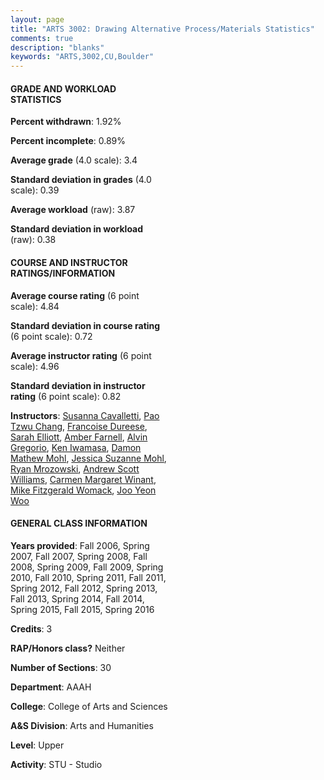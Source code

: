```yaml
---
layout: page
title: "ARTS 3002: Drawing Alternative Process/Materials Statistics"
comments: true
description: "blanks"
keywords: "ARTS,3002,CU,Boulder"
---
```

<head>
<script src="https://ajax.googleapis.com/ajax/libs/jquery/2.1.3/jquery.min.js"></script>
<script src="https://dl.dropboxusercontent.com/s/pc42nxpaw1ea4o9/highcharts.js?dl=0"></script>
<!-- <script src="../assets/js/highcharts.js"></script> -->
<style type="text/css">@font-face {
	font-family: "Bebas Neue";
	src: url(https://www.filehosting.org/file/details/544349/BebasNeue Regular.otf) format("opentype");
	}
	h1.Bebas { 
		font-family: "Bebas Neue", Verdana, Tahoma;
	}
</style>
</head>
<body>
	<div id="container" style="float: right; width: 45%; height: 88%; margin-left: 2.5%; margin-right: 2.5%;"></div>
	<script language="JavaScript">
		$(document).ready(function() {
		var chart = {type: 'column'};
		var title = {text: 'Grade Distribution'};
		var xAxis = {categories: ['A','B','C','D','F'],crosshair: true};
		var yAxis = {min: 0,title: {text: 'Percentage'}};
		var tooltip = {headerFormat: '<center><b><span style="font-size:20px">{point.key}</span></b></center>',
		               pointFormat: '<td style="padding:0"><b>{point.y:.1f}%</b></td>',
		               footerFormat: '</table>',shared: true,useHTML: true};
		var plotOptions = {column: {pointPadding: 0.0,borderWidth: 0}};  
		var credits = {enabled: false};var series= [{name: 'Percent',data: [57.66,31.42,8.48,0.63,1.82,]}];
		var json = {};
		json.chart = chart;
		json.title = title;
		json.tooltip = tooltip;
		json.xAxis = xAxis;
		json.yAxis = yAxis;  
		json.series = series;
		json.plotOptions = plotOptions;  
		json.credits = credits;
		$('#container').highcharts(json);
	});
	</script>
</body>
			   
#### GRADE AND WORKLOAD STATISTICS

**Percent withdrawn**: 1.92%

**Percent incomplete**: 0.89%

**Average grade** (4.0 scale): 3.4

**Standard deviation in grades** (4.0 scale): 0.39

**Average workload** (raw): 3.87

**Standard deviation in workload** (raw): 0.38

#### COURSE AND INSTRUCTOR RATINGS/INFORMATION

**Average course rating** (6 point scale): 4.84

**Standard deviation in course rating** (6 point scale): 0.72

**Average instructor rating** (6 point scale): 4.96

**Standard deviation in instructor rating** (6 point scale): 0.82

**Instructors**: <a href='../../instructors/Susanna_Cavalletti'>Susanna Cavalletti</a>, <a href='../../instructors/Pao_Tzwu_Chang'>Pao Tzwu Chang</a>, <a href='../../instructors/Francoise_Dureese'>Francoise Dureese</a>, <a href='../../instructors/Sarah_Elliott'>Sarah Elliott</a>, <a href='../../instructors/Amber_Farnell'>Amber Farnell</a>, <a href='../../instructors/Alvin_Gregorio'>Alvin Gregorio</a>, <a href='../../instructors/Ken_Iwamasa'>Ken Iwamasa</a>, <a href='../../instructors/Damon_Mathew_Mohl'>Damon Mathew Mohl</a>, <a href='../../instructors/Jessica_Suzanne_Mohl'>Jessica Suzanne Mohl</a>, <a href='../../instructors/Ryan_Mrozowski'>Ryan Mrozowski</a>, <a href='../../instructors/Andrew_Scott_Williams'>Andrew Scott Williams</a>, <a href='../../instructors/Carmen_Margaret_Winant'>Carmen Margaret Winant</a>, <a href='../../instructors/Mike_Fitzgerald_Womack'>Mike Fitzgerald Womack</a>, <a href='../../instructors/Joo_Yeon_Woo'>Joo Yeon Woo</a>

#### GENERAL CLASS INFORMATION

**Years provided**: Fall 2006, Spring 2007, Fall 2007, Spring 2008, Fall 2008, Spring 2009, Fall 2009, Spring 2010, Fall 2010, Spring 2011, Fall 2011, Spring 2012, Fall 2012, Spring 2013, Fall 2013, Spring 2014, Fall 2014, Spring 2015, Fall 2015, Spring 2016

**Credits**: 3

**RAP/Honors class?** Neither

**Number of Sections**: 30

**Department**: AAAH

**College**: College of Arts and Sciences

**A&S Division**: Arts and Humanities

**Level**: Upper

**Activity**: STU - Studio
